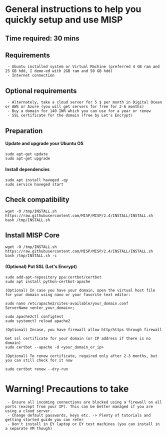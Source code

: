# General instructions to help you quickly setup and use MISP

## Time required: 30 mins

## Requirements
```
 - Ubuntu installed system or Virtual Machine (preferred 4 GB ram and 25 GB hdd, I demo-ed with 2GB ram and 50 GB hdd)
 - Internet connection
```
## Optional requirements
```
 - Alternately, take a cloud server for 5 $ per month in Digital Ocean or AWS or Azure (you will get servers for free for 2-6 months)
 - Buy a domain for 140 INR which you can use for a year or renew
 - SSL certificate for the domain (free by Let's Encrypt)
```
 
## Preparation 
#### Update and upgrade your Ubuntu OS
```
sudo apt-get update
sudo apt-get upgrade
```
#### Install dependencies
```
sudo apt install haveged -qy
sudo service haveged start
```

## Check compatibility
```
wget -O /tmp/INSTALL.sh https://raw.githubusercontent.com/MISP/MISP/2.4/INSTALL/INSTALL.sh
bash /tmp/INSTALL.sh
```

## Install MISP Core
```
wget -O /tmp/INSTALL.sh https://raw.githubusercontent.com/MISP/MISP/2.4/INSTALL/INSTALL.sh
bash /tmp/INSTALL.sh -c
```

#### (Optional) Put SSL (Let's Encrypt)
```
sudo add-apt-repository ppa:certbot/certbot
sudo apt install python-certbot-apache
 
(Optional) In case you have your domain, open the virtual host file for your domain using nano or your favorite text editor:

sudo nano /etc/apache2/sites-available/your_domain.conf
ServerName <enter_your_domain>;

sudo apache2ctl configtest
sudo systemctl reload apache2

(Optional) Incase, you have firewall allow http/https through firewall

Get ssl certificate for your domain (or IP address if there is no domain)
sudo certbot --apache -d <your_domain_or_ip>

(Optional) To renew certificate, required only after 2-3 months, but you can still check for it now

sudo certbot renew --dry-run
```

# Warning! Precautions to take
```
 - Ensure all incoming connections are blocked using a firewall on all ports (except from your IP). This can be better managed if you are using a cloud server.
 - Change default passwords, keys etc. -> Plenty of tutorials and getting started guide you can refer
 - Don't install in EY laptop or EY test machines (you can install in a separate VM though)
```